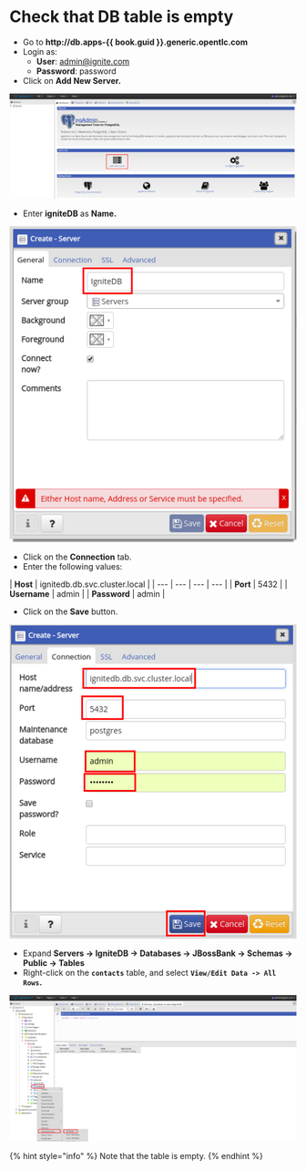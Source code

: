 # Check that DB table is empty

* Go to **http://db.apps-{{ book.guid }}.generic.opentlc.com**
* Login as:
  * **User**: admin@ignite.com
  * **Password**: password
* Click on  **Add New Server.**

![](../../.gitbook/assets/image%20%2873%29.png)

* Enter **igniteDB** as **Name.**

![](../../.gitbook/assets/image%20%2885%29.png)

* Click on the **Connection** tab.
* Enter the following values:

| **Host** | ignitedb.db.svc.cluster.local |
| --- | --- | --- | --- |
| **Port** | 5432 |
| **Username** | admin |
| **Password** | admin |

* Click on the **Save** button.

![](../../.gitbook/assets/image%20%2852%29.png)

* Expand **Servers -&gt; IgniteDB -&gt; Databases -&gt; JBossBank -&gt; Schemas -&gt; Public -&gt; Tables**
* Right-click on the **`contacts`** table, and select **`View/Edit Data -> All Rows`.**

![](../../.gitbook/assets/image%20%28158%29.png)

{% hint style="info" %}
Note that the table is empty.
{% endhint %}



